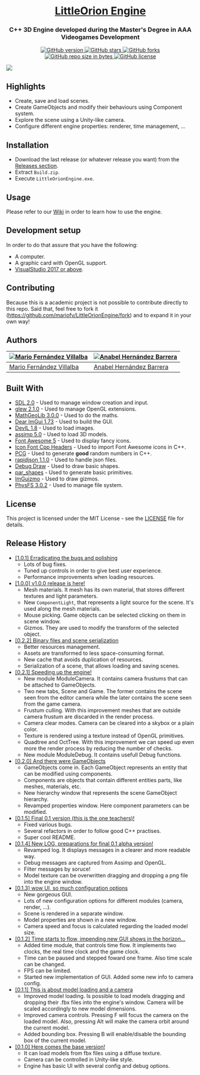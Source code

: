 <h1 align="center" style="border-bottom: none;">
  <a href="https://github.com/mariofv/LittleOrionEngine/">LittleOrion Engine</a>
</h1>
<h3 align="center">C++ 3D Engine developed during the Master's Degree in AAA Videogames Development</h3>
<p align="center">
  <a href="https://github.com/mariofv/LittleOrionEngine/releases/">
    <img alt="GitHub version" src="https://img.shields.io/github/v/release/mariofv/LittleOrionEngine?include_prereleases">
  </a>
  <a href="https://github.com/mariofv/LittleOrionEngine/stargazers/">
    <img alt="GitHub stars" src="https://img.shields.io/github/stars/mariofv/LittleOrionEngine.svg">
  </a>
  <a href="https://github.com/mariofv/LittleOrionEngine/network/">
    <img alt="GitHub forks" src="https://img.shields.io/github/forks/mariofv/LittleOrionEngine.svg">
  </a>
  <a href="https://github.com/mariofv/LittleOrionEngine/">
    <img alt="GitHub repo size in bytes" src="https://img.shields.io/github/repo-size/mariofv/LittleOrionEngine.svg">
  </a>
  <a href="https://github.com/mariofv/LittleOrionEngine/blob/master/LICENSE">
    <img alt="GitHub license" src="https://img.shields.io/github/license/mariofv/LittleOrionEngine.svg">
  </a>
</p>

![](https://github.com/mariofv/LittleOrionEngine/blob/master/Media/README_usage/engine_usage_v1_0_1.gif)

## Highlights
- Create, save and load scenes.
- Create GameObjects and modify their behaviours using Component system.
- Explore the scene using a Unity-like camera.
- Configure different engine properties: renderer, time management, ...

## Installation
- Download the last release (or whatever release you want) from the [Releases section](https://github.com/mariofv/LittleOrionEngine/releases).
- Extract `Build.zip`.
- Execute `LittleOrionEngine.exe`.

## Usage
Please refer to our [Wiki](https://github.com/mariofv/LittleOrionEngine/wiki) in order to learn how to use the engine.

## Development setup
In order to do that assure that you have the following:
- A computer.
- A graphic card with OpenGL support.
- [VisualStudio 2017 or above](https://visualstudio.microsoft.com/es/).

## Contributing
Because this is a academic project is not possible to contribute directly to this repo. Said that, feel free to fork it (<https://github.com/mariofv/LittleOrionEngine/fork>) and to expand it in your own way!

## Authors
| [![Mario Fernández Villalba](https://github.com/mariofv.png?size=100)](https://github.com/mariofv) | [![Anabel Hernández Barrera](https://github.com/yalania.png?size=100)](https://github.com/yalania) |
| ---- | ---- |
| [Mario Fernández Villalba](https://github.com/mariofv/) | [Anabel Hernández Barrera](https://github.com/yalania/) |

## Built With
* [SDL 2.0](https://www.libsdl.org/) - Used to manage window creation and input.
* [glew 2.1.0](http://glew.sourceforge.net/) - Used to manage OpenGL extensions.
* [MathGeoLib 3.0.0](https://github.com/juj/MathGeoLib/) - Used to do the maths.
* [Dear ImGui 1.73](https://github.com/ocornut/imgui/) - Used to build the GUI.
* [DevIL 1.8](http://openil.sourceforge.net/) - Used to load images.
* [assimp 5.0](https://github.com/assimp/assimp/) - Used to load 3D models.
* [Font Awesome 5](https://github.com/FortAwesome/Font-Awesome) - Used to display fancy icons.
* [Icon Font Cpp Headers](https://github.com/juliettef/IconFontCppHeaders/) - Used to import Font Awesome icons in C++.
* [PCG](http://www.pcg-random.org/) - Used to generate **good** random numbers in C++.
* [rapidjson 1.1.0](https://github.com/Tencent/rapidjson/) - Used to handle json files.
* [Debug Draw](https://github.com/glampert/debug-draw/) - Used to draw basic shapes.
* [par_shapes](https://github.com/prideout/par/blob/master/par_shapes.h) - Used to generate basic primitives.
* [ImGuizmo](https://github.com/CedricGuillemet/ImGuizmo) - Used to draw gizmos.
* [PhysFS 3.0.2](http://icculus.org/physfs/) - Used to manage file system.

## License
This project is licensed under the MIT License - see the [LICENSE](https://github.com/mariofv/LittleOrionEngine/blob/master/LICENSE) file for details.

## Release History
* [[1.0.1] Erradicating the bugs and polishing](https://github.com/mariofv/LittleOrionEngine/releases/tag/v1.0.1)
    * Lots of bug fixes.
    * Tuned up controls in order to give best user experience.
    * Performance improvements when loading resources.
* [[1.0.0] v1.0.0 release is here!](https://github.com/mariofv/LittleOrionEngine/releases/tag/v1.0.0)
    * Mesh materials. It mesh has its own material, that stores different textures and light parameters.
    * New `ComponentLight`, that represents a light source for the scene. It's used along the mesh materials.
    * Mouse picking. Game objects can be selected clicking on them in scene window.
    * Gizmos. They are used to modify the transform of the selected object.
* [[0.2.2] Binary files and scene serialization](https://github.com/mariofv/LittleOrionEngine/releases/tag/v0.2.2-alpha)
    * Better resources management.
    * Assets are transformed to less space-consuming format.
    * New cache that avoids duplication of resources.
    * Serialization of a scene, that allows loading and saving scenes.
* [[0.2.1] Speeding up the engine!](https://github.com/mariofv/LittleOrionEngine/releases/tag/v0.2.1-alpha)
    * New module ModuleCamera. It contains camera frustums that can be attached to GameObjects.
    * Two new tabs, Scene and Game. The former contains the scene seen from the editor camera while the later contains the scene seen from the game camera.
    * Frustum culling. With this improvement meshes that are outside camera frustum are discarded in the render process.
    * Camera clear modes. Camera can be cleared into a skybox or a plain color.
    * Texture is rendered using a texture instead of OpenGL primitives.
    * Quadtree and OctTree. With this improvement we can speed up even more the render process by reducing the number of checks.
    * New module ModuleDebug. It contains usefull Debug functions.
* [[0.2.0] And there were GameObjects](https://github.com/mariofv/LittleOrionEngine/releases/tag/v0.2.0-alpha)
    * GameObjects come in. Each GameObject represents an entity that can be modified using components.
    * Components are objects that contain different entities parts, like meshes, materials, etc.  
    * New hierarchy window that represents the scene GameObject hierarchy.
    * Revamped properties window. Here component parameters can be modified.
* [[0.1.5] Final 0.1 version (this is the one teachers)!](https://github.com/mariofv/LittleOrionEngine/releases/tag/v0.1.5-alpha)
    * Fixed various bugs.
    * Several refactors in order to follow good C++ practises.
    * Super cool README.
* [[0.1.4] New LOG, preparations for final 0.1 alpha version!](https://github.com/mariofv/LittleOrionEngine/releases/tag/v0.1.4-alpha)
    * Revamped log. It displays messages in a clearer and more readable way.
    * Debug messages are captured from Assimp and OpenGL.
    * Filter messages by soruce!
    * Model texture can be overwritten dragging and dropping a png file into the engine window.
* [[0.1.3] wow UI, so much configuration options](https://github.com/mariofv/LittleOrionEngine/releases/tag/v0.1.3-alpha)
    * New gorgeous GUI.
    * Lots of new configuration options for different modules (camera, render, ...).
    * Scene is rendered in a separate window.
    * Model properties are shown in a new window.
    * Camera speed and focus is calculated regarding the loaded model size.
* [[0.1.2] Time starts to flow, impending new GUI shows in the horizon...](https://github.com/mariofv/LittleOrionEngine/releases/tag/v0.1.2-alpha)
    * Added time module, that controls time flow. It implements two clocks, the real time clock and the game clock.
    * Time can be paused and stepped foward one frame. Also time scale can be changed.
    * FPS can be limited.
    * Started new implementation of GUI. Added some new info to camera config.
* [[0.1.1] This is about model loading and a camera](https://github.com/mariofv/LittleOrionEngine/releases/tag/v0.1.1-alpha)
    * Improved model loading. Is possible to load models dragging and dropping their .fbx files into the engine's window. Camera will be scaled accordingly to new model dimensions.
    * Improved camera controls. Pressing F will focus the camera on the loaded model. Also, pressing Alt will make the camera orbit around the current model.
    * Added bounding box. Pressing B will enable/disable the bounding box of the current model.
* [[0.1.0] Here comes the base version!](https://github.com/mariofv/LittleOrionEngine/releases/tag/v0.1.0-alpha)
    * It can load models from fbx files using a diffuse texture.
    * Camera can be controlled in Unity-like style.
    * Engine has basic UI with several config and debug options.
